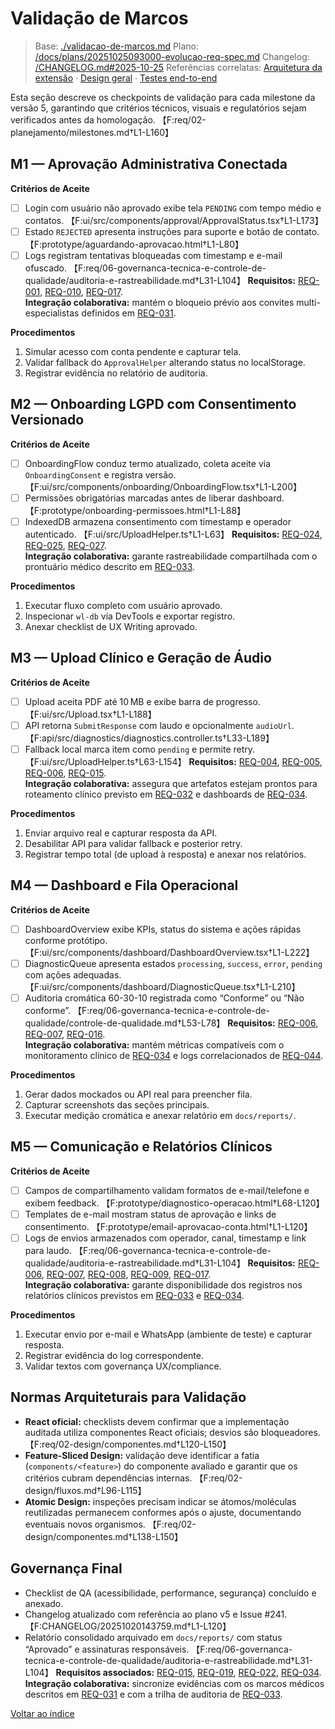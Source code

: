 <!-- req/04-testes-e-validacao/validacao-de-marcos.md -->
# Validação de Marcos

> Base: [./validacao-de-marcos.md](./validacao-de-marcos.md)
> Plano: [/docs/plans/20251025093000-evolucao-req-spec.md](/docs/plans/20251025093000-evolucao-req-spec.md)
> Changelog: [/CHANGELOG.md#2025-10-25](/CHANGELOG.md#2025-10-25)
> Referências correlatas: [Arquitetura da extensão](/req/01-arquitetura/arquitetura-da-extensao-spec.md) · [Design geral](/req/02-design/design-geral-spec.md) · [Testes end-to-end](/req/04-testes-e-validacao/testes-end-to-end-spec.md)

Esta seção descreve os checkpoints de validação para cada milestone da versão 5, garantindo que critérios técnicos, visuais e regulatórios sejam verificados antes da homologação. 【F:req/02-planejamento/milestones.md†L1-L160】

## M1 — Aprovação Administrativa Conectada
**Critérios de Aceite**
- [ ] Login com usuário não aprovado exibe tela `PENDING` com tempo médio e contatos. 【F:ui/src/components/approval/ApprovalStatus.tsx†L1-L173】
- [ ] Estado `REJECTED` apresenta instruções para suporte e botão de contato. 【F:prototype/aguardando-aprovacao.html†L1-L80】
- [ ] Logs registram tentativas bloqueadas com timestamp e e-mail ofuscado. 【F:req/06-governanca-tecnica-e-controle-de-qualidade/auditoria-e-rastreabilidade.md†L31-L104】
**Requisitos:** [REQ-001](../02-planejamento/requisitos-spec.md#req-001), [REQ-010](../02-planejamento/requisitos-spec.md#req-010), [REQ-017](../02-planejamento/requisitos-spec.md#req-017).  
**Integração colaborativa:** mantém o bloqueio prévio aos convites multi-especialistas definidos em [REQ-031](../02-planejamento/requisitos-spec.md#req-031).

**Procedimentos**
1. Simular acesso com conta pendente e capturar tela.
2. Validar fallback do `ApprovalHelper` alterando status no localStorage.
3. Registrar evidência no relatório de auditoria.

## M2 — Onboarding LGPD com Consentimento Versionado
**Critérios de Aceite**
- [ ] OnboardingFlow conduz termo atualizado, coleta aceite via `OnboardingConsent` e registra versão. 【F:ui/src/components/onboarding/OnboardingFlow.tsx†L1-L200】
- [ ] Permissões obrigatórias marcadas antes de liberar dashboard. 【F:prototype/onboarding-permissoes.html†L1-L88】
- [ ] IndexedDB armazena consentimento com timestamp e operador autenticado. 【F:ui/src/UploadHelper.ts†L1-L63】
**Requisitos:** [REQ-024](../02-planejamento/requisitos-spec.md#req-024), [REQ-025](../02-planejamento/requisitos-spec.md#req-025), [REQ-027](../02-planejamento/requisitos-spec.md#req-027).  
**Integração colaborativa:** garante rastreabilidade compartilhada com o prontuário médico descrito em [REQ-033](../02-planejamento/requisitos-spec.md#req-033).

**Procedimentos**
1. Executar fluxo completo com usuário aprovado.
2. Inspecionar `wl-db` via DevTools e exportar registro.
3. Anexar checklist de UX Writing aprovado.

## M3 — Upload Clínico e Geração de Áudio
**Critérios de Aceite**
- [ ] Upload aceita PDF até 10 MB e exibe barra de progresso. 【F:ui/src/Upload.tsx†L1-L188】
- [ ] API retorna `SubmitResponse` com laudo e opcionalmente `audioUrl`. 【F:api/src/diagnostics/diagnostics.controller.ts†L33-L189】
- [ ] Fallback local marca item como `pending` e permite retry. 【F:ui/src/UploadHelper.ts†L63-L154】
**Requisitos:** [REQ-004](../02-planejamento/requisitos-spec.md#req-004), [REQ-005](../02-planejamento/requisitos-spec.md#req-005), [REQ-006](../02-planejamento/requisitos-spec.md#req-006), [REQ-015](../02-planejamento/requisitos-spec.md#req-015).  
**Integração colaborativa:** assegura que artefatos estejam prontos para roteamento clínico previsto em [REQ-032](../02-planejamento/requisitos-spec.md#req-032) e dashboards de [REQ-034](../02-planejamento/requisitos-spec.md#req-034).

**Procedimentos**
1. Enviar arquivo real e capturar resposta da API.
2. Desabilitar API para validar fallback e posterior retry.
3. Registrar tempo total (de upload à resposta) e anexar nos relatórios.

## M4 — Dashboard e Fila Operacional
**Critérios de Aceite**
- [ ] DashboardOverview exibe KPIs, status do sistema e ações rápidas conforme protótipo. 【F:ui/src/components/dashboard/DashboardOverview.tsx†L1-L222】
- [ ] DiagnosticQueue apresenta estados `processing`, `success`, `error`, `pending` com ações adequadas. 【F:ui/src/components/dashboard/DiagnosticQueue.tsx†L1-L210】
- [ ] Auditoria cromática 60-30-10 registrada como “Conforme” ou “Não conforme”. 【F:req/06-governanca-tecnica-e-controle-de-qualidade/controle-de-qualidade.md†L53-L78】
**Requisitos:** [REQ-006](../02-planejamento/requisitos-spec.md#req-006), [REQ-007](../02-planejamento/requisitos-spec.md#req-007), [REQ-016](../02-planejamento/requisitos-spec.md#req-016).  
**Integração colaborativa:** mantém métricas compatíveis com o monitoramento clínico de [REQ-034](../02-planejamento/requisitos-spec.md#req-034) e logs correlacionados de [REQ-044](../02-planejamento/requisitos-spec.md#req-044).

**Procedimentos**
1. Gerar dados mockados ou API real para preencher fila.
2. Capturar screenshots das seções principais.
3. Executar medição cromática e anexar relatório em `docs/reports/`.

## M5 — Comunicação e Relatórios Clínicos
**Critérios de Aceite**
- [ ] Campos de compartilhamento validam formatos de e-mail/telefone e exibem feedback. 【F:prototype/diagnostico-operacao.html†L68-L120】
- [ ] Templates de e-mail mostram status de aprovação e links de consentimento. 【F:prototype/email-aprovacao-conta.html†L1-L120】
- [ ] Logs de envios armazenados com operador, canal, timestamp e link para laudo. 【F:req/06-governanca-tecnica-e-controle-de-qualidade/auditoria-e-rastreabilidade.md†L31-L104】
**Requisitos:** [REQ-006](../02-planejamento/requisitos-spec.md#req-006), [REQ-007](../02-planejamento/requisitos-spec.md#req-007), [REQ-008](../02-planejamento/requisitos-spec.md#req-008), [REQ-009](../02-planejamento/requisitos-spec.md#req-009), [REQ-017](../02-planejamento/requisitos-spec.md#req-017).  
**Integração colaborativa:** garante disponibilidade dos registros nos relatórios clínicos previstos em [REQ-033](../02-planejamento/requisitos-spec.md#req-033) e [REQ-034](../02-planejamento/requisitos-spec.md#req-034).

**Procedimentos**
1. Executar envio por e-mail e WhatsApp (ambiente de teste) e capturar resposta.
2. Registrar evidência do log correspondente.
3. Validar textos com governança UX/compliance.

## Normas Arquiteturais para Validação
- **React oficial:** checklists devem confirmar que a implementação auditada utiliza componentes React oficiais; desvios são bloqueadores. 【F:req/02-design/componentes.md†L120-L150】
- **Feature-Sliced Design:** validação deve identificar a fatia (`components/<feature>`) do componente avaliado e garantir que os critérios cubram dependências internas. 【F:req/02-design/fluxos.md†L96-L115】
- **Atomic Design:** inspeções precisam indicar se átomos/moléculas reutilizadas permanecem conformes após o ajuste, documentando eventuais novos organismos. 【F:req/02-design/componentes.md†L138-L150】

## Governança Final
- Checklist de QA (acessibilidade, performance, segurança) concluído e anexado.
- Changelog atualizado com referência ao plano v5 e Issue #241. 【F:CHANGELOG/20251020143759.md†L1-L120】
- Relatório consolidado arquivado em `docs/reports/` com status “Aprovado” e assinaturas responsáveis. 【F:req/06-governanca-tecnica-e-controle-de-qualidade/auditoria-e-rastreabilidade.md†L31-L104】
**Requisitos associados:** [REQ-015](../02-planejamento/requisitos-spec.md#req-015), [REQ-019](../02-planejamento/requisitos-spec.md#req-019), [REQ-022](../02-planejamento/requisitos-spec.md#req-022), [REQ-034](../02-planejamento/requisitos-spec.md#req-034).  
**Integração colaborativa:** sincronize evidências com os marcos médicos descritos em [REQ-031](../02-planejamento/requisitos-spec.md#req-031) e com a trilha de auditoria de [REQ-033](../02-planejamento/requisitos-spec.md#req-033).

[Voltar ao índice](README-spec.md)
